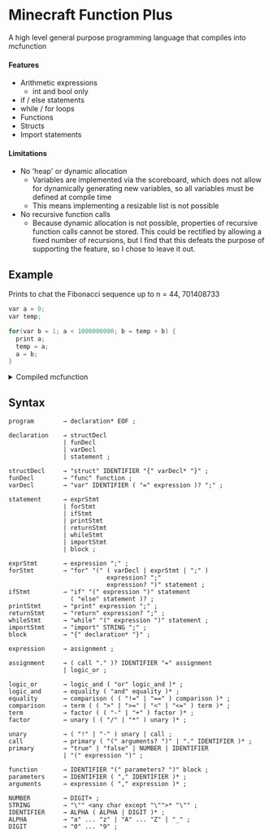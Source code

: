 # Minecraft Function Plus

A high level general purpose programming language that compiles into mcfunction

#### Features

- Arithmetic expressions
  - int and bool only
- if / else statements
- while / for loops
- Functions
- Structs
- Import statements

#### Limitations

- No 'heap' or dynamic allocation
  - Variables are implemented via the scoreboard, which does not allow for dynamically generating new variables, so all variables must be defined at compile time
  - This means implementing a resizable list is not possible
- No recursive function calls
  - Because dynamic allocation is not possible, properties of recursive function calls cannot be stored. This could be rectified by allowing a fixed number of recursions, but I find that this defeats the purpose of supporting the feature, so I chose to leave it out.

## Example

Prints to chat the Fibonacci sequence up to n = 44, 701408733

```c
var a = 0;
var temp;

for(var b = 1; a < 1000000000; b = temp + b) {
  print a;
  temp = a;
  a = b;
}
```

<details>
  <summary>Compiled mcfunction</summary>

  Compiled with pretty and debug mode on.
  
  #### fib.mcfunction

  ```mcfunction
  # Compiled by mcfp_dart 1.0

  # RUNTIME SETUP

  scoreboard objectives add mcfp_runtime dummy
  scoreboard players reset * mcfp_runtime
  scoreboard objectives setdisplay sidebar mcfp_runtime
  scoreboard players set neg_one mcfp_runtime -1

  # END RUNTIME SETUP
  # WALKING SYNTAX TREE


  # VAR
  scoreboard players set fib_a mcfp_runtime 0

  # VAR
  scoreboard players set fib_temp mcfp_runtime 0
  execute if function mcfp:fib_oznzmf982b30 run return 1

  # CLEAN
  scoreboard players reset fib_a mcfp_runtime
  scoreboard players reset fib_temp mcfp_runtime
  ```

  #### fib_oznzmf982b30.mcfunction

  ```mcfunction
  # VAR
  scoreboard players set fib_oznzmf982b30_b mcfp_runtime 1

  # WHILE CONDITION
  scoreboard players set fib_oznzmf982b30_h9ruyup5510f mcfp_runtime 1000000000
  scoreboard players set fib_oznzmf982b30_vknqxk613cv4 mcfp_runtime 0
  execute if score fib_a mcfp_runtime < fib_oznzmf982b30_h9ruyup5510f mcfp_runtime run scoreboard players set fib_oznzmf982b30_vknqxk613cv4 mcfp_runtime 1
  scoreboard players reset fib_oznzmf982b30_h9ruyup5510f mcfp_runtime

  # WHILE REPEAT
  scoreboard players set should_break mcfp_runtime 0
  execute if score fib_oznzmf982b30_vknqxk613cv4 mcfp_runtime matches 1 run execute if function mcfp:fib_oznzmf982b30_5juiuc8ypdr9 run return 1
  scoreboard players reset fib_oznzmf982b30_vknqxk613cv4 mcfp_runtime

  # CLEAN
  scoreboard players reset fib_oznzmf982b30_b mcfp_runtime
  ```

  #### fib_oznzmf982b30_5juiuc8ypdr9.mcfunction

  ```mcfunction
  # PRINT
  tellraw @a [{"text":"MCFP: "},{"score":{"name":"fib_a","objective":"mcfp_runtime"}}]

  # ASSIGN
  scoreboard players operation fib_temp mcfp_runtime = fib_a mcfp_runtime

  # ASSIGN
  scoreboard players operation fib_a mcfp_runtime = fib_oznzmf982b30_b mcfp_runtime

  # ASSIGN
  scoreboard players operation fib_oznzmf982b30_5juiuc8ypdr9_7d7bm9f3a4ys mcfp_runtime = fib_temp mcfp_runtime
  scoreboard players operation fib_oznzmf982b30_5juiuc8ypdr9_7d7bm9f3a4ys mcfp_runtime += fib_oznzmf982b30_b mcfp_runtime
  scoreboard players operation fib_oznzmf982b30_b mcfp_runtime = fib_oznzmf982b30_5juiuc8ypdr9_7d7bm9f3a4ys mcfp_runtime
  scoreboard players reset fib_oznzmf982b30_5juiuc8ypdr9_7d7bm9f3a4ys mcfp_runtime

  # WHILE CONDITION
  scoreboard players set fib_oznzmf982b30_5juiuc8ypdr9_0eh3qtaf8kfn mcfp_runtime 1000000000
  scoreboard players set fib_oznzmf982b30_5juiuc8ypdr9_fjo9kv182fzj mcfp_runtime 0
  execute if score fib_a mcfp_runtime < fib_oznzmf982b30_5juiuc8ypdr9_0eh3qtaf8kfn mcfp_runtime run scoreboard players set fib_oznzmf982b30_5juiuc8ypdr9_fjo9kv182fzj mcfp_runtime 1
  scoreboard players reset fib_oznzmf982b30_5juiuc8ypdr9_0eh3qtaf8kfn mcfp_runtime

  # WHILE REPEAT
  execute if score should_break mcfp_runtime matches 1 run return 0
  execute if score fib_oznzmf982b30_5juiuc8ypdr9_fjo9kv182fzj mcfp_runtime matches 1 run execute if function mcfp:fib_oznzmf982b30_5juiuc8ypdr9 run return 1
  scoreboard players reset fib_oznzmf982b30_5juiuc8ypdr9_fjo9kv182fzj mcfp_runtime
  ```
  
</details>

## Syntax

```
program        → declaration* EOF ;
```

```
declaration    → structDecl
               | funDecl
               | varDecl
               | statement ;

structDecl     → "struct" IDENTIFIER "{" varDecl* "}" ;
funDecl        → "func" function ;
varDecl        → "var" IDENTIFIER ( "=" expression )? ";" ;
```

```
statement      → exprStmt
               | forStmt
               | ifStmt
               | printStmt
               | returnStmt
               | whileStmt
               | importStmt
               | block ;

exprStmt       → expression ";" ;
forStmt        → "for" "(" ( varDecl | exprStmt | ";" )
                           expression? ";"
                           expression? ")" statement ;
ifStmt         → "if" "(" expression ")" statement
                 ( "else" statement )? ;
printStmt      → "print" expression ";" ;
returnStmt     → "return" expression? ";" ;
whileStmt      → "while" "(" expression ")" statement ;
importStmt     → "import" STRING ";" ;
block          → "{" declaration* "}" ;
```

```
expression     → assignment ;

assignment     → ( call "." )? IDENTIFIER "=" assignment
               | logic_or ;

logic_or       → logic_and ( "or" logic_and )* ;
logic_and      → equality ( "and" equality )* ;
equality       → comparison ( ( "!=" | "==" ) comparison )* ;
comparison     → term ( ( ">" | ">=" | "<" | "<=" ) term )* ;
term           → factor ( ( "-" | "+" ) factor )* ;
factor         → unary ( ( "/" | "*" ) unary )* ;

unary          → ( "!" | "-" ) unary | call ;
call           → primary ( "(" arguments? ")" | "." IDENTIFIER )* ;
primary        → "true" | "false" | NUMBER | IDENTIFIER
               | "(" expression ")" ;
```

```
function       → IDENTIFIER "(" parameters? ")" block ;
parameters     → IDENTIFIER ( "," IDENTIFIER )* ;
arguments      → expression ( "," expression )* ;
```

```
NUMBER         → DIGIT+ ;
STRING         → "\"" <any char except "\"">* "\"" ;
IDENTIFIER     → ALPHA ( ALPHA | DIGIT )* ;
ALPHA          → "a" ... "z" | "A" ... "Z" | "_" ;
DIGIT          → "0" ... "9" ;
```
